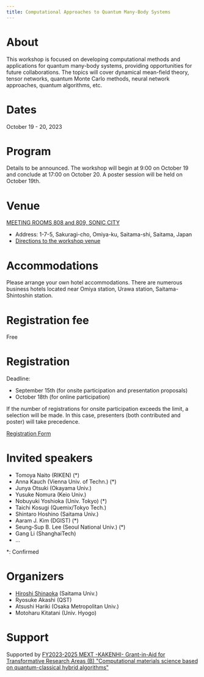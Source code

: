 ```yaml
---
title: Computational Approaches to Quantum Many-Body Systems
---
```


# About
This workshop is focused on developing computational methods and applications for quantum many-body systems, providing opportunities for future collaborations. The topics will cover dynamical mean-field theory, tensor networks, quantum Monte Carlo methods, neural network approaches, quantum algorithms, etc.

# Dates 
October 19 - 20, 2023

# Program
Details to be announced. 
The workshop will begin at 9:00 on October 19 and conclude at 17:00 on October 20.
A poster session will be held on October 19th.

# Venue
[MEETING ROOMS 808 and 809, SONIC CITY](https://www.sonic-city.or.jp/en.html)

* Address: 1-7-5, Sakuragi-cho, Omiya-ku, Saitama-shi, Saitama, Japan
* [Directions to the workshop venue](https://www.sonic-city.or.jp/en/conference.html)

# Accommodations
Please arrange your own hotel accommodations. There are numerous business hotels located near Omiya station, Urawa station, Saitama-Shintoshin station.

# Registration fee
Free

# Registration
Deadline:
* September 15th (for onsite participation and presentation proposals)
* October 18th (for online participation)

If the number of registrations for onsite participation exceeds the limit, a selection will be made. In this case, presenters (both contributed and poster) will take precedence.

[Registration Form](https://docs.google.com/forms/d/e/1FAIpQLSfmq-k3ASmWzuBRwc6UbIJ0Qa3c4aj-hwgTfzT8MRFSK9gdTQ/viewform) 

# Invited speakers

* Tomoya Naito (RIKEN) (*)
* Anna Kauch (Vienna Univ. of Techn.) (*)
* Junya Otsuki (Okayama Univ.)
* Yusuke Nomura (Keio Univ.)
* Nobuyuki Yoshioka (Univ. Tokyo) (*)
* Taichi Kosugi (Quemix/Tokyo Tech.)
* Shintaro Hoshino (Saitama Univ.)
* Aaram J. Kim (DGIST) (*)
* Seung-Sup B. Lee (Seoul National Univ.) (*)
* Gang Li (ShanghaiTech)
* ...

\*: Confirmed

# Organizers

* [Hiroshi Shinaoka](<shinaoka@mail.saitama-u.ac.jp>) (Saitama Univ.)
* Ryosuke Akashi (QST)
* Atsushi Hariki (Osaka Metropolitan Univ.)
* Motoharu Kitatani (Univ. Hyogo)

# Support
Supported by 
[FY2023-2025 MEXT -KAKENHI- Grant-in-Aid for Transformative Research Areas (B)
"Computational materials science based on quantum-classical hybrid algorithms"](https://qc-hybrid.github.io)
